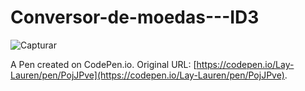 # Conversor-de-moedas---ID3
![Capturar](https://user-images.githubusercontent.com/86569498/133318951-dfebd9db-a177-40ec-9110-20971a7c1163.PNG)

A Pen created on CodePen.io. Original 
URL: [https://codepen.io/Lay-Lauren/pen/PojJPve](https://codepen.io/Lay-Lauren/pen/PojJPve).
